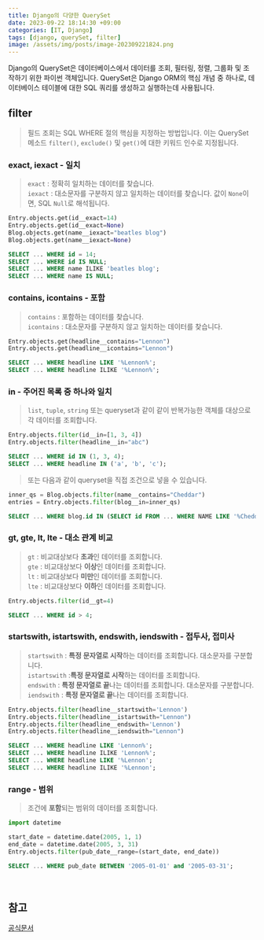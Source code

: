 ```yaml
---
title: Django의 다양한 QuerySet
date: 2023-09-22 18:14:30 +09:00
categories: [IT, Django]
tags: [django, querySet, filter]
image: /assets/img/posts/image-202309221824.png
---
```


Django의 QuerySet은 데이터베이스에서 데이터를 조회, 필터링, 정렬, 그룹화 및 조작하기 위한 파이썬 객체입니다. QuerySet은 Django ORM의 핵심 개념 중 하나로, 데이터베이스 테이블에 대한 SQL 쿼리를 생성하고 실행하는데 사용됩니다.

## filter
> 필드 조회는 SQL WHERE 절의 핵심을 지정하는 방법입니다.    이는 QuerySet 메소드 `filter()`, `exclude()` 및 `get()`에 대한 키워드 인수로 지정됩니다.

### exact, iexact - 일치
> `exact` : 정확히 일치하는 데이터를 찾습니다.   
`iexact` : 대소문자를 구분하지 않고 일치하는 데이터를 찾습니다.
값이 `None`이면, SQL `Null`로 해석됩니다.

```python
Entry.objects.get(id__exact=14)
Entry.objects.get(id__exact=None)
Blog.objects.get(name__iexact="beatles blog")
Blog.objects.get(name__iexact=None)
```

```sql
SELECT ... WHERE id = 14;
SELECT ... WHERE id IS NULL;
SELECT ... WHERE name ILIKE 'beatles blog';
SELECT ... WHERE name IS NULL;
```

### contains, icontains - 포함
> `contains` : 포함하는 데이터를 찾습니다.   
`icontains` : 대소문자를 구분하지 않고 일치하는 데이터를 찾습니다.


```python
Entry.objects.get(headline__contains="Lennon")
Entry.objects.get(headline__icontains="Lennon")
```

```sql
SELECT ... WHERE headline LIKE '%Lennon%';
SELECT ... WHERE headline ILIKE '%Lennon%';
```


### in - 주어진 목록 중 하나와 일치
> `list`, `tuple`, `string` 또는 queryset과 같이 같이 반복가능한 객체를 대상으로 각 데이터를 조회합니다.

```python
Entry.objects.filter(id__in=[1, 3, 4])
Entry.objects.filter(headline__in="abc")
```

```sql
SELECT ... WHERE id IN (1, 3, 4);
SELECT ... WHERE headline IN ('a', 'b', 'c');
```

> 또는 다음과 같이 queryset을 직접 조건으로 넣을 수 있습니다.

```python
inner_qs = Blog.objects.filter(name__contains="Cheddar")
entries = Entry.objects.filter(blog__in=inner_qs)
```

```sql
SELECT ... WHERE blog.id IN (SELECT id FROM ... WHERE NAME LIKE '%Cheddar%')
```


### gt, gte, lt, lte - 대소 관계 비교
> `gt` : 비교대상보다 **초과**인 데이터를 조회합니다.   
`gte` : 비교대상보다 **이상**인 데이터를 조회합니다.    
`lt` : 비교대상보다 **미만**인 데이터를 조회합니다.   
`lte` : 비교대상보다 **이하**인 데이터를 조회합니다.   


```python
Entry.objects.filter(id__gt=4)
```

```sql
SELECT ... WHERE id > 4;
```


### startswith, istartswith, endswith, iendswith - 접두사, 접미사
> `startswith` : **특정 문자열로 시작**하는 데이터를 조회합니다. 대소문자를 구분합니다.   
`istartswith` :**특정 문자열로 시작**하는 데이터를 조회합니다.  
`endswith` : **특정 문자열로 끝**나는 데이터를 조회합니다. 대소문자를 구분합니다.   
`iendswith` : **특정 문자열로 끝**나는 데이터를 조회합니다. 

```python
Entry.objects.filter(headline__startswith='Lennon')
Entry.objects.filter(headline__istartswith="Lennon")
Entry.objects.filter(headline__endswith='Lennon')
Entry.objects.filter(headline__iendswith="Lennon")
```
  
```sql
SELECT ... WHERE headline LIKE 'Lennon%';
SELECT ... WHERE headline ILIKE 'Lennon%';
SELECT ... WHERE headline LIKE '%Lennon';
SELECT ... WHERE headline ILIKE '%Lennon';
```


### range - 범위
> 조건에 **포함**되는 범위의 데이터를 조회합니다.

```python
import datetime

start_date = datetime.date(2005, 1, 1)
end_date = datetime.date(2005, 3, 31)
Entry.objects.filter(pub_date__range=(start_date, end_date))
```

```sql
SELECT ... WHERE pub_date BETWEEN '2005-01-01' and '2005-03-31';
```


<br/>

## 참고
[공식문서](https://docs.djangoproject.com/en/4.2/ref/models/querysets/#field-lookups)